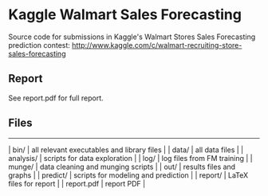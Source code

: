 # Kaggle Walmart Sales Forecasting
Source code for submissions in Kaggle's Walmart Stores Sales Forecasting prediction contest: http://www.kaggle.com/c/walmart-recruiting-store-sales-forecasting

## Report
See report.pdf for full report.

## Files
-----------------------------------------------------
| bin/ | all relevant executables and library files |
| data/ | all data files |
| analysis/ | scripts for data exploration |
| log/ | log files from FM training |
| munge/ | data cleaning and munging scripts |
| out/ | results files and graphs |
| predict/ | scripts for modeling and prediction |
| report/ | LaTeX files for report |
| report.pdf | report PDF |